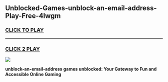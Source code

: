 
## Unblocked-Games-unblock-an-email-address-Play-Free-4lwgm
<h3>
<a href="https://premium76.site?title=unblock-an-email-address&ref=18A1">CLICK TO PLAY</a></h3>
<hr>

<h3>
<a href="https://premium76.site?title=unblock-an-email-address&ref=18A1">CLICK 2 PLAY</a>
  
</h3>

<a href="https://premium76.site?title=unblock-an-email-address&ref=18A1"><img src="https://clearcache.store/games.png"></a>


**unblock-an-email-address games unblocked: Your Gateway to Fun and Accessible Online Gaming**

